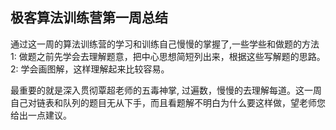 ## 极客算法训练营第一周总结
通过这一周的算法训练营的学习和训练自己慢慢的掌握了,一些学些和做题的方法
1: 做题之前先学会去理解题意，把中心思想简短列出来，根据这些写解题的思路。
2: 学会画图解，这样理解起来比较容易。

最重要的就是深入贯彻覃超老师的五毒神掌, 过遍数，慢慢的去理解每道。这一周自己对链表和队列的题目无从下手，而且看题解不明白为什么要这样做，望老师您给出一点建议。